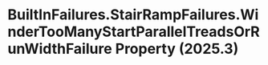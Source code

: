 # BuiltInFailures.StairRampFailures.WinderTooManyStartParallelTreadsOrRunWidthFailure Property (2025.3)

﻿